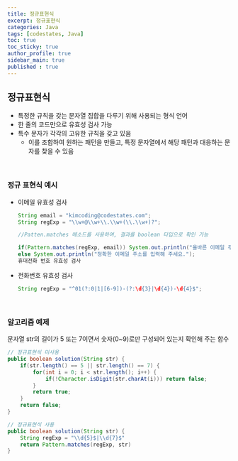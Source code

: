 ```yaml
---
title: 정규표현식
excerpt: 정규표현식
categories: Java
tags: [codestates, Java]
toc: true
toc_sticky: true
author_profile: true
sidebar_main: true
published : true
---
```


## 정규표현식
- 특정한 규칙을 갖는 문자열 집합을 다루기 위해 사용되는 형식 언어
- 한 줄의 코드만으로 유효성 검사 가능
- 특수 문자가 각각의 고유한 규칙을 갖고 있음
  - 이를 조합하여 원하는 패턴을 만들고, 특정 문자열에서 해당 패턴과 대응하는 문자를 찾을 수 있음

<br>

### 정규 표현식 예시
- 이메일 유효성 검사
	```java
	String email = "kimcoding@codestates.com";
	String regExp = "\\w+@\\w+\\.\\w+(\\.\\w+)?";

	//Patten.matches 메소드를 사용하여, 결과를 boolean 타입으로 확인 가능

	if(Pattern.matches(regExp, email)) System.out.println("올바른 이메일 주소입니다.");
	else System.out.println("정확한 이메일 주소를 입력해 주세요.");
	휴대전화 번호 유효성 검사
	```
- 전화번호 유효성 검사
    ```java
	String regExp = "^01(?:0|1|[6-9])-(?:\d{3}|\d{4})-\d{4}$";
	```

<br>

### 알고리즘 예제

문자열 str의 길이가 5 또는 7이면서 숫자(0~9)로만 구성되어 있는지 확인해 주는 함수

```java
// 정규표현식 미사용
public boolean solution(String str) {
	if(str.length() == 5 || str.length() == 7) {
		for(int i = 0; i < str.length(); i++) {
			if(!Character.isDigit(str.charAt(i))) return false;
		}
		return true;
	}
	return false;
}

// 정규표현식 사용
public boolean solution(String str) {
	String regExp = "\\d{5}$|\\d{7}$"
	return Pattern.matches(regExp, str)
}
```



